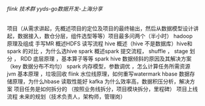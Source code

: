 ###### flink 技术群 yyds-go数据开发-上海分享

项目（从需求讲起，先概述项目的定位及项目的最终输出，然后从数据模型设计讲起，数据接入，数仓分层，组件选型等等）项目最多问两个（半小时）
hadoop 原理及组成 手写MR 概述HDFS 读写流程
hive 概述（hive 不是数据库）hive和spark 的对比 ，为什么选hive
spark 概述spark 提交流程， shuffle ， stage 划分 ， RDD 底层原理 ，基本算子等等
spark hive 数据倾斜的原因及其解决方案 （key 数据分布不均匀）
spark 内存模型，参数调优 ，怎么计算任务所需资源
jvm 基本原理 ，垃圾回收
flink 水位线原理，如何重写watermark
hbase 数据存储原理，为什么hbase 读取性能好
kafka 为什么效率高，数据积压分析，解决方案
项目任务是如何拆分的 （按照业务线拆分，项目模块拆分，里程碑）
项目上线流程
未来的规划（技术负责人，架构师，管理岗）